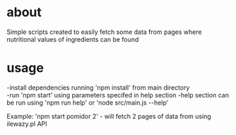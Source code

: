 # about
Simple scripts created to easily fetch some data from pages where nutritional values of ingredients can be found

# usage
-install dependencies running 'npm install' from main directory  
-run 'npm start' using parameters specifed in help section
-help section can be run using 'npm run help' or 'node src/main.js --help'

Example: 'npm start pomidor 2' - will fetch 2 pages of data from using ilewazy.pl API